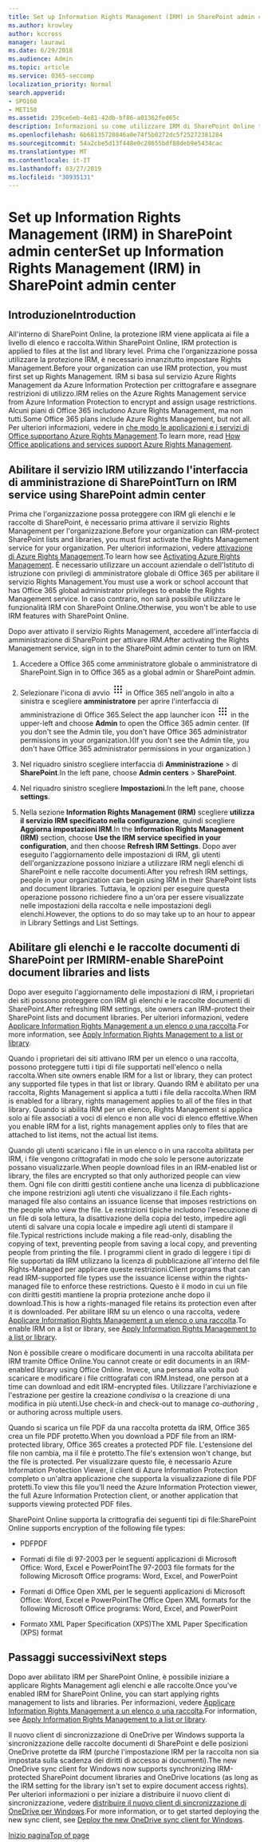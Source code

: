 ```yaml
---
title: Set up Information Rights Management (IRM) in SharePoint admin center
ms.author: krowley
author: kccross
manager: laurawi
ms.date: 6/29/2018
ms.audience: Admin
ms.topic: article
ms.service: O365-seccomp
localization_priority: Normal
search.appverid:
- SPO160
- MET150
ms.assetid: 239ce6eb-4e81-42db-bf86-a01362fed65c
description: Informazioni su come utilizzare IRM di SharePoint Online tramite Microsoft Azure Active Directory Rights Management Services (RMS) per proteggere gli elenchi e le raccolte documenti di SharePoint.
ms.openlocfilehash: 6b68135720846a0e74f5b0272dc5f25272381284
ms.sourcegitcommit: 54a2cbe5d13f448e0c28655bdf88deb9e5434cac
ms.translationtype: MT
ms.contentlocale: it-IT
ms.lasthandoff: 03/27/2019
ms.locfileid: "30935131"
---
```

# <a name="set-up-information-rights-management-irm-in-sharepoint-admin-center"></a><span data-ttu-id="a322f-103">Set up Information Rights Management (IRM) in SharePoint admin center</span><span class="sxs-lookup"><span data-stu-id="a322f-103">Set up Information Rights Management (IRM) in SharePoint admin center</span></span>

## <a name="introduction"></a><span data-ttu-id="a322f-104">Introduzione</span><span class="sxs-lookup"><span data-stu-id="a322f-104">Introduction</span></span>

<span data-ttu-id="a322f-105">All'interno di SharePoint Online, la protezione IRM viene applicata ai file a livello di elenco e raccolta.</span><span class="sxs-lookup"><span data-stu-id="a322f-105">Within SharePoint Online, IRM protection is applied to files at the list and library level.</span></span> <span data-ttu-id="a322f-106">Prima che l'organizzazione possa utilizzare la protezione IRM, è necessario innanzitutto impostare Rights Management.</span><span class="sxs-lookup"><span data-stu-id="a322f-106">Before your organization can use IRM protection, you must first set up Rights Management.</span></span> <span data-ttu-id="a322f-107">IRM si basa sul servizio Azure Rights Management da Azure Information Protection per crittografare e assegnare restrizioni di utilizzo.</span><span class="sxs-lookup"><span data-stu-id="a322f-107">IRM relies on the Azure Rights Management service from Azure Information Protection to encrypt and assign usage restrictions.</span></span> <span data-ttu-id="a322f-108">Alcuni piani di Office 365 includono Azure Rights Management, ma non tutti.</span><span class="sxs-lookup"><span data-stu-id="a322f-108">Some Office 365 plans include Azure Rights Management, but not all.</span></span> <span data-ttu-id="a322f-109">Per ulteriori informazioni, vedere in [che modo le applicazioni e i servizi di Office supportano Azure Rights Management](https://docs.microsoft.com/azure/information-protection/understand-explore/office-apps-services-support).</span><span class="sxs-lookup"><span data-stu-id="a322f-109">To learn more, read [How Office applications and services support Azure Rights Management](https://docs.microsoft.com/azure/information-protection/understand-explore/office-apps-services-support).</span></span>
  
## <a name="turn-on-irm-service-using-sharepoint-admin-center"></a><span data-ttu-id="a322f-110">Abilitare il servizio IRM utilizzando l'interfaccia di amministrazione di SharePoint</span><span class="sxs-lookup"><span data-stu-id="a322f-110">Turn on IRM service using SharePoint admin center</span></span>

<span data-ttu-id="a322f-111">Prima che l'organizzazione possa proteggere con IRM gli elenchi e le raccolte di SharePoint, è necessario prima attivare il servizio Rights Management per l'organizzazione.</span><span class="sxs-lookup"><span data-stu-id="a322f-111">Before your organization can IRM-protect SharePoint lists and libraries, you must first activate the Rights Management service for your organization.</span></span> <span data-ttu-id="a322f-112">Per ulteriori informazioni, vedere [attivazione di Azure Rights Management](https://docs.microsoft.com/information-protection/deploy-use/activate-service).</span><span class="sxs-lookup"><span data-stu-id="a322f-112">To learn how see [Activating Azure Rights Management](https://docs.microsoft.com/information-protection/deploy-use/activate-service).</span></span> <span data-ttu-id="a322f-113">È necessario utilizzare un account aziendale o dell'Istituto di istruzione con privilegi di amministratore globale di Office 365 per abilitare il servizio Rights Management.</span><span class="sxs-lookup"><span data-stu-id="a322f-113">You must use a work or school account that has Office 365 global administrator privileges to enable the Rights Management service.</span></span> <span data-ttu-id="a322f-114">In caso contrario, non sarà possibile utilizzare le funzionalità IRM con SharePoint Online.</span><span class="sxs-lookup"><span data-stu-id="a322f-114">Otherwise, you won't be able to use IRM features with SharePoint Online.</span></span>
  
<span data-ttu-id="a322f-115">Dopo aver attivato il servizio Rights Management, accedere all'interfaccia di amministrazione di SharePoint per attivare IRM.</span><span class="sxs-lookup"><span data-stu-id="a322f-115">After activating the Rights Management service, sign in to the SharePoint admin center to turn on IRM.</span></span>
  
1. <span data-ttu-id="a322f-116">Accedere a Office 365 come amministratore globale o amministratore di SharePoint.</span><span class="sxs-lookup"><span data-stu-id="a322f-116">Sign in to Office 365 as a global admin or SharePoint admin.</span></span>
    
2. <span data-ttu-id="a322f-117">Selezionare l'icona di avvio ![delle app icona di avvio delle app](media/e5aee650-c566-4100-aaad-4cc2355d909f.png) in Office 365 nell'angolo in alto a sinistra e scegliere **amministratore** per aprire l'interfaccia di amministrazione di Office 365.</span><span class="sxs-lookup"><span data-stu-id="a322f-117">Select the app launcher icon ![The app launcher icon in Office 365](media/e5aee650-c566-4100-aaad-4cc2355d909f.png) in the upper-left and choose **Admin** to open the Office 365 admin center.</span></span> <span data-ttu-id="a322f-118">(If you don't see the Admin tile, you don't have Office 365 administrator permissions in your organization.)</span><span class="sxs-lookup"><span data-stu-id="a322f-118">(If you don't see the Admin tile, you don't have Office 365 administrator permissions in your organization.)</span></span> 
    
3. <span data-ttu-id="a322f-119">Nel riquadro sinistro scegliere interfaccia di **Amministrazione** \> di **SharePoint**.</span><span class="sxs-lookup"><span data-stu-id="a322f-119">In the left pane, choose **Admin centers** \> **SharePoint**.</span></span>
    
4. <span data-ttu-id="a322f-120">Nel riquadro sinistro scegliere **Impostazioni**.</span><span class="sxs-lookup"><span data-stu-id="a322f-120">In the left pane, choose **settings**.</span></span>
    
5. <span data-ttu-id="a322f-121">Nella sezione **Information Rights Management (IRM)** scegliere **utilizza il servizio IRM specificato nella configurazione**, quindi scegliere **Aggiorna impostazioni IRM**.</span><span class="sxs-lookup"><span data-stu-id="a322f-121">In the **Information Rights Management (IRM)** section, choose **Use the IRM service specified in your configuration**, and then choose **Refresh IRM Settings**.</span></span> <span data-ttu-id="a322f-122">Dopo aver eseguito l'aggiornamento delle impostazioni di IRM, gli utenti dell'organizzazione possono iniziare a utilizzare IRM negli elenchi di SharePoint e nelle raccolte documenti.</span><span class="sxs-lookup"><span data-stu-id="a322f-122">After you refresh IRM settings, people in your organization can begin using IRM in their SharePoint lists and document libraries.</span></span> <span data-ttu-id="a322f-123">Tuttavia, le opzioni per eseguire questa operazione possono richiedere fino a un'ora per essere visualizzate nelle impostazioni della raccolta e nelle impostazioni degli elenchi.</span><span class="sxs-lookup"><span data-stu-id="a322f-123">However, the options to do so may take up to an hour to appear in Library Settings and List Settings.</span></span>
    
## <a name="irm-enable-sharepoint-document-libraries-and-lists"></a><span data-ttu-id="a322f-124">Abilitare gli elenchi e le raccolte documenti di SharePoint per IRM</span><span class="sxs-lookup"><span data-stu-id="a322f-124">IRM-enable SharePoint document libraries and lists</span></span>
<span data-ttu-id="a322f-125"><a name="__toc220831191"> </a></span><span class="sxs-lookup"><span data-stu-id="a322f-125"></span></span>

<span data-ttu-id="a322f-126">Dopo aver eseguito l'aggiornamento delle impostazioni di IRM, i proprietari dei siti possono proteggere con IRM gli elenchi e le raccolte documenti di SharePoint.</span><span class="sxs-lookup"><span data-stu-id="a322f-126">After refreshing IRM settings, site owners can IRM-protect their SharePoint lists and document libraries.</span></span> <span data-ttu-id="a322f-127">Per ulteriori informazioni, vedere [Applicare Information Rights Management a un elenco o una raccolta](apply-irm-to-a-list-or-library.md).</span><span class="sxs-lookup"><span data-stu-id="a322f-127">For more information, see [Apply Information Rights Management to a list or library](apply-irm-to-a-list-or-library.md).</span></span>
  
<span data-ttu-id="a322f-128">Quando i proprietari dei siti attivano IRM per un elenco o una raccolta, possono proteggere tutti i tipi di file supportati nell'elenco o nella raccolta.</span><span class="sxs-lookup"><span data-stu-id="a322f-128">When site owners enable IRM for a list or library, they can protect any supported file types in that list or library.</span></span> <span data-ttu-id="a322f-129">Quando IRM è abilitato per una raccolta, Rights Management si applica a tutti i file della raccolta.</span><span class="sxs-lookup"><span data-stu-id="a322f-129">When IRM is enabled for a library, rights management applies to all of the files in that library.</span></span> <span data-ttu-id="a322f-130">Quando si abilita IRM per un elenco, Rights Management si applica solo ai file associati a voci di elenco e non alle voci di elenco effettive.</span><span class="sxs-lookup"><span data-stu-id="a322f-130">When you enable IRM for a list, rights management applies only to files that are attached to list items, not the actual list items.</span></span>
  
<span data-ttu-id="a322f-131">Quando gli utenti scaricano i file in un elenco o in una raccolta abilitata per IRM, i file vengono crittografati in modo che solo le persone autorizzate possano visualizzarle.</span><span class="sxs-lookup"><span data-stu-id="a322f-131">When people download files in an IRM-enabled list or library, the files are encrypted so that only authorized people can view them.</span></span> <span data-ttu-id="a322f-132">Ogni file con diritti gestiti contiene anche una licenza di pubblicazione che impone restrizioni agli utenti che visualizzano il file.</span><span class="sxs-lookup"><span data-stu-id="a322f-132">Each rights-managed file also contains an issuance license that imposes restrictions on the people who view the file.</span></span> <span data-ttu-id="a322f-133">Le restrizioni tipiche includono l'esecuzione di un file di sola lettura, la disattivazione della copia del testo, impedire agli utenti di salvare una copia locale e impedire agli utenti di stampare il file.</span><span class="sxs-lookup"><span data-stu-id="a322f-133">Typical restrictions include making a file read-only, disabling the copying of text, preventing people from saving a local copy, and preventing people from printing the file.</span></span> <span data-ttu-id="a322f-134">I programmi client in grado di leggere i tipi di file supportati da IRM utilizzano la licenza di pubblicazione all'interno del file Rights-Managed per applicare queste restrizioni.</span><span class="sxs-lookup"><span data-stu-id="a322f-134">Client programs that can read IRM-supported file types use the issuance license within the rights-managed file to enforce these restrictions.</span></span> <span data-ttu-id="a322f-135">Questo è il modo in cui un file con diritti gestiti mantiene la propria protezione anche dopo il download.</span><span class="sxs-lookup"><span data-stu-id="a322f-135">This is how a rights-managed file retains its protection even after it is downloaded.</span></span> <span data-ttu-id="a322f-136">Per abilitare IRM su un elenco o una raccolta, vedere [Applicare Information Rights Management a un elenco o una raccolta](apply-irm-to-a-list-or-library.md).</span><span class="sxs-lookup"><span data-stu-id="a322f-136">To enable IRM on a list or library, see [Apply Information Rights Management to a list or library](apply-irm-to-a-list-or-library.md).</span></span>
  
<span data-ttu-id="a322f-137">Non è possibile creare o modificare documenti in una raccolta abilitata per IRM tramite Office Online.</span><span class="sxs-lookup"><span data-stu-id="a322f-137">You cannot create or edit documents in an IRM-enabled library using Office Online.</span></span> <span data-ttu-id="a322f-138">Invece, una persona alla volta può scaricare e modificare i file crittografati con IRM.</span><span class="sxs-lookup"><span data-stu-id="a322f-138">Instead, one person at a time can download and edit IRM-encrypted files.</span></span> <span data-ttu-id="a322f-139">Utilizzare l'archiviazione e l'estrazione per gestire la creazione *condivisa* o la creazione di una modifica in più utenti.</span><span class="sxs-lookup"><span data-stu-id="a322f-139">Use check-in and check-out to manage  *co-authoring*  , or authoring across multiple users.</span></span> 
  
<span data-ttu-id="a322f-140">Quando si scarica un file PDF da una raccolta protetta da IRM, Office 365 crea un file PDF protetto.</span><span class="sxs-lookup"><span data-stu-id="a322f-140">When you download a PDF file from an IRM-protected library, Office 365 creates a protected PDF file.</span></span> <span data-ttu-id="a322f-141">L'estensione del file non cambia, ma il file è protetto.</span><span class="sxs-lookup"><span data-stu-id="a322f-141">The file's extension won't change, but the file is protected.</span></span> <span data-ttu-id="a322f-142">Per visualizzare questo file, è necessario Azure Information Protection Viewer, il client di Azure Information Protection completo o un'altra applicazione che supporta la visualizzazione di file PDF protetti.</span><span class="sxs-lookup"><span data-stu-id="a322f-142">To view this file you'll need the Azure Information Protection viewer, the full Azure Information Protection client, or another application that supports viewing protected PDF files.</span></span> 
  
<span data-ttu-id="a322f-143">SharePoint Online supporta la crittografia dei seguenti tipi di file:</span><span class="sxs-lookup"><span data-stu-id="a322f-143">SharePoint Online supports encryption of the following file types:</span></span>
  
- <span data-ttu-id="a322f-144">PDF</span><span class="sxs-lookup"><span data-stu-id="a322f-144">PDF</span></span>
    
- <span data-ttu-id="a322f-145">Formati di file di 97-2003 per le seguenti applicazioni di Microsoft Office: Word, Excel e PowerPoint</span><span class="sxs-lookup"><span data-stu-id="a322f-145">The 97-2003 file formats for the following Microsoft Office programs: Word, Excel, and PowerPoint</span></span>
    
- <span data-ttu-id="a322f-146">Formati di Office Open XML per le seguenti applicazioni di Microsoft Office: Word, Excel e PowerPoint</span><span class="sxs-lookup"><span data-stu-id="a322f-146">The Office Open XML formats for the following Microsoft Office programs: Word, Excel, and PowerPoint</span></span>
    
- <span data-ttu-id="a322f-147">Formato XML Paper Specification (XPS)</span><span class="sxs-lookup"><span data-stu-id="a322f-147">The XML Paper Specification (XPS) format</span></span>
    
## <a name="next-steps"></a><span data-ttu-id="a322f-148">Passaggi successivi</span><span class="sxs-lookup"><span data-stu-id="a322f-148">Next steps</span></span>
<span data-ttu-id="a322f-149"><a name="__toc220831191"> </a></span><span class="sxs-lookup"><span data-stu-id="a322f-149"></span></span>

<span data-ttu-id="a322f-150">Dopo aver abilitato IRM per SharePoint Online, è possibile iniziare a applicare Rights Management agli elenchi e alle raccolte.</span><span class="sxs-lookup"><span data-stu-id="a322f-150">Once you've enabled IRM for SharePoint Online, you can start applying rights management to lists and libraries.</span></span> <span data-ttu-id="a322f-151">Per informazioni, vedere [Applicare Information Rights Management a un elenco o una raccolta](apply-irm-to-a-list-or-library.md).</span><span class="sxs-lookup"><span data-stu-id="a322f-151">For information, see [Apply Information Rights Management to a list or library](apply-irm-to-a-list-or-library.md).</span></span>
  
<span data-ttu-id="a322f-152">Il nuovo client di sincronizzazione di OneDrive per Windows supporta la sincronizzazione delle raccolte documenti di SharePoint e delle posizioni OneDrive protette da IRM (purché l'impostazione IRM per la raccolta non sia impostata sulla scadenza dei diritti di accesso ai documenti).</span><span class="sxs-lookup"><span data-stu-id="a322f-152">The new OneDrive sync client for Windows now supports synchronizing IRM-protected SharePoint document libraries and OneDrive locations (as long as the IRM setting for the library isn't set to expire document access rights).</span></span> <span data-ttu-id="a322f-153">Per ulteriori informazioni o per iniziare a distribuire il nuovo client di sincronizzazione, vedere [distribuire il nuovo client di sincronizzazione di OneDrive per Windows](https://support.office.com/article/3f3a511c-30c6-404a-98bf-76f95c519668).</span><span class="sxs-lookup"><span data-stu-id="a322f-153">For more information, or to get started deploying the new sync client, see [Deploy the new OneDrive sync client for Windows](https://support.office.com/article/3f3a511c-30c6-404a-98bf-76f95c519668).</span></span>
  
[<span data-ttu-id="a322f-154">Inizio pagina</span><span class="sxs-lookup"><span data-stu-id="a322f-154">Top of page</span></span>](#introduction)  

